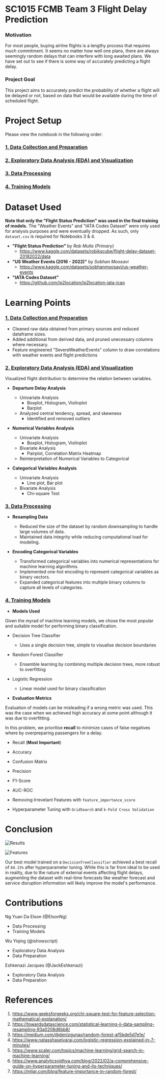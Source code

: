 # SC1015 FCMB Team 3 Flight Delay Prediction
### Motivation
For most people, buying airline flights is a lengthy process that requires much commitment. It seems no matter how well one plans, there are always seemingly random delays that can interfere with long awaited plans. We have set out to see if there is some way of accurately predicting a flight delay.

### Project Goal
   
This project aims to accurately predict the probability of whether a flight will be delayed or not, based on data that would be available during the time of scheduled flight.

# Project Setup

Please view the notebook in the following order:

### [1. Data Collection and Preparation](https://github.com/ElsonNg/SC1015_Data_Science/blob/main/1_Data_Preparation.ipynb)

### [2. Exploratory Data Analysis (EDA) and Visualization](https://github.com/ElsonNg/SC1015_Data_Science/blob/main/2_Exploratory_Data_Analysis.ipynb)

### [3. Data Processing](https://github.com/ElsonNg/SC1015_Data_Science/blob/main/3_Data_Processing.ipynb) 

### [4. Training Models](https://github.com/ElsonNg/SC1015_Data_Science/blob/main/4_Training_Models.ipynb) 

# Dataset Used

**Note that only the "Flight Status Prediction" was used in the final training of models.**
 The "Weather Events" and "IATA Codes Dataset" were only used for analysis purposes and were eventually dropped.
 As such, only `dataset.csv` is required for Notebooks 3 & 4.

- **"Flight Status Prediction"** by *Rob Mulla (Primary)*  
  - https://www.kaggle.com/datasets/robikscube/flight-delay-dataset-20182022/data
- **"US Weather Events (2016 - 2022)"** by *Sobhan Moosavi*  
  - https://www.kaggle.com/datasets/sobhanmoosavi/us-weather-events
- **"IATA Codes Dataset"** 
  - https://github.com/ip2location/ip2location-iata-icao


# Learning Points

### [1. Data Collection and Preparation](https://github.com/ElsonNg/SC1015_Data_Science/blob/main/1_Data_Preparation.ipynb)

- Cleaned raw data obtained from primary sources and reduced dataframe sizes.
- Added additional from derived data, and pruned unecessary columns where necessary.
- Feature engineered "SevereWeatherEvents" column to draw correlations with weather events and flight predictions

### [2. Exploratory Data Analysis (EDA) and Visualization](https://github.com/ElsonNg/SC1015_Data_Science/blob/main/2_Exploratory_Data_Analysis.ipynb)

Visualized flight distribution to determine the relation between variables.
- **Departure Delay Analysis**
  - Univariate Analysis
    - Boxplot, Histogram, Violinplot
    - Barplot
  - Analyzed central tendency, spread, and skewness
    - Identified and removed outliers


- **Numerical Variables Analysis**
  - Univariate Analysis
    - Boxplot, Histogram, Violinplot
  - Bivariate Analysis
    - Pairplot, Correlation Matrix Heatmap
  - Reinterpretation of Numerical Variables to Categorical
  

- **Categorical Variables Analysis**
  - Univariate Analysis
    - Line plot, Bar plot
  - Bivariate Analysis
    - Chi-square Test
  


### [3. Data Processing](https://github.com/ElsonNg/SC1015_Data_Science/blob/main/3_Data_Processing.ipynb)

- **Resampling Data**
  - Reduced the size of the dataset by random downsampling to handle large volumes of data.
  - Maintained data integrity while reducing computational load for modeling.
  
  
- **Encoding Categorical Variables**
  - Transformed categorical variables into numerical representations for machine learning algorithms.
  - Implemented one-hot encoding to represent categorical variables as binary vectors.
  - Expanded categorical features into multiple binary columns to capture all levels of categories.

### [4. Training Models](https://github.com/ElsonNg/SC1015_Data_Science/blob/main/4_Training_Models.ipynb) 

- **Models Used**

Given the myrad of machine learning models, we chose the most popular and suitable model for performing binary classification.

  - Decision Tree Classifier
    - Uses a single decision tree, simple to visualise decision boundaries
  - Random Forest Classifier
    - Ensemble learning by combining multiple decision trees, more robust to overfitting
  - Logistic Regression
    - Linear model used for binary classification


- **Evaluation Metrics**
  
Evaluation of models can be misleading if a wrong metric was used. This was the case when we achieved high accuracy at some point although it was due to overfitting. 

In this problem, we prioritise **recall** to minimize cases of false negatives where by overpreparing passengers for a delay.

  - Recall (**Most Important**)
  - Accuracy
  - Confusion Matrix
  - Precision
  - F1-Score
  - AUC-ROC


- Removing Irrevelant Features with `feature_importance_score`
- Hyperparameter Tuning with `GridSearch` and `k-Fold Cross Validation`

# Conclusion

![Results](https://github.com/ElsonNg/SC1015_Data_Science/blob/main/images/results.png?raw=true)

![Features](https://github.com/ElsonNg/SC1015_Data_Science/blob/main/images/features.png?raw=true)

Our best model trained on a `DecisionTreeClassifier` achieved a best recall of `84.15%` after hyperparameter tuning. While this is far from ideal to be used in reality, due to the nature of external events affecting flight delays, augmenting the dataset with real-time forecasts like weather forecast and service disruption information will likely improve the model's performance.

# Contributions

Ng Yuan Da Elson (@ElsonNg)  
 - Data Processing
 - Training Models
 
Wu Yiqing (@ishowscript)    
 - Exploratory Data Analysis  
 - Data Preparation  
 
Eshkenazi Jacques (@JackEshkenazi)  
 - Exploratory Data Analysis  
 - Data Preparation  

# References

1. https://www.geeksforgeeks.org/chi-square-test-for-feature-selection-mathematical-explanation/
2. https://towardsdatascience.com/statistical-learning-ii-data-sampling-resampling-93a0208d6bb8/
3. https://medium.com/@denizgunay/random-forest-af5bde5d7e1e/
4. https://www.natasshaselvaraj.com/logistic-regression-explained-in-7-minutes/
5. https://www.scaler.com/topics/machine-learning/grid-search-in-machine-learning/
6. https://www.analyticsvidhya.com/blog/2022/02/a-comprehensive-guide-on-hyperparameter-tuning-and-its-techniques/
7. https://mljar.com/blog/feature-importance-in-random-forest/
